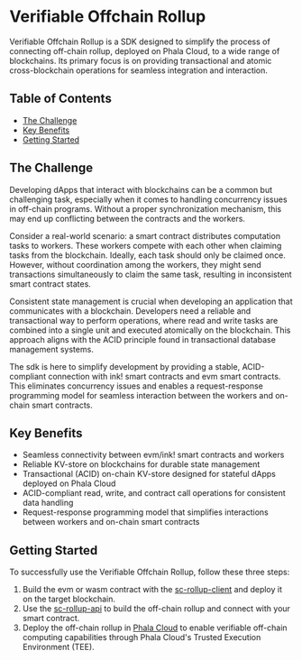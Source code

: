 # Verifiable Offchain Rollup

Verifiable Offchain Rollup is a SDK designed to simplify the process of connecting off-chain rollup, deployed on Phala Cloud, to a wide range of blockchains. Its primary focus is on providing transactional and atomic cross-blockchain operations for seamless integration and interaction.

## Table of Contents

- [The Challenge](#the-challenge)
- [Key Benefits](#key-benefits)
- [Getting Started](#getting-started)

## The Challenge

Developing dApps that interact with blockchains can be a common but challenging task, especially when it comes to handling concurrency issues in off-chain programs.
Without a proper synchronization mechanism, this may end up conflicting between the contracts and the workers.

Consider a real-world scenario: a smart contract distributes computation tasks to workers. These workers compete with each other when claiming tasks from the blockchain. Ideally, each task should only be claimed once. However, without coordination among the workers, they might send transactions simultaneously to claim the same task, resulting in inconsistent smart contract states.

Consistent state management is crucial when developing an application that communicates with a blockchain. Developers need a reliable and transactional way to perform operations, where read and write tasks are combined into a single unit and executed atomically on the blockchain. This approach aligns with the ACID principle found in transactional database management systems.

The sdk is here to simplify development by providing a stable, ACID-compliant connection with ink! smart contracts and evm smart contracts. This eliminates concurrency issues and enables a request-response programming model for seamless interaction between the workers and on-chain smart contracts.

## Key Benefits

- Seamless connectivity between evm/ink! smart contracts and workers
- Reliable KV-store on blockchains for durable state management
- Transactional (ACID) on-chain KV-store designed for stateful dApps deployed on Phala Cloud
- ACID-compliant read, write, and contract call operations for consistent data handling
- Request-response programming model that simplifies interactions between workers and on-chain smart contracts

## Getting Started

To successfully use the Verifiable Offchain Rollup, follow these three steps:

1. Build the evm or wasm contract with the [sc-rollup-client](./sc-rollup-client) and deploy it on the target blockchain.
2. Use the [sc-rollup-api](./sc-rollup-api) to build the off-chain rollup and connect with your smart contract.
3. Deploy the off-chain rollup in [Phala Cloud](https://cloud.phala.network) to enable verifiable off-chain computing capabilities through Phala Cloud's Trusted Execution Environment (TEE).

